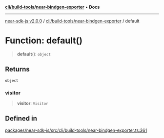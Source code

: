 [**cli/build-tools/near-bindgen-exporter**](../README.md) • **Docs**

***

[near-sdk-js v2.0.0](../../../../packages.md) / [cli/build-tools/near-bindgen-exporter](../README.md) / default

# Function: default()

> **default**(): `object`

## Returns

`object`

### visitor

> **visitor**: `Visitor`

## Defined in

[packages/near-sdk-js/src/cli/build-tools/near-bindgen-exporter.ts:361](https://github.com/dim-daskalov/near-sdk-js/blob/53243ead20439b18f13476ccccdb08a3226b9136/packages/near-sdk-js/src/cli/build-tools/near-bindgen-exporter.ts#L361)
